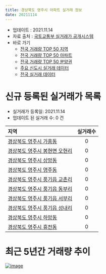 ```yaml
---
title: 경상북도 영주시 아파트 실거래 정보
date: 20211114
---
```


* 업데이트 : 2021.11.14
* 자료 출처 : [국토교통부 실거래가 공개시스템](http://rt.molit.go.kr)
* 바로 가기
    * [전국 거래량 TOP 50 지역](https://apt-info.github.io/apt-trade-info/tr)
    * [전국 거래량 TOP 50 아파트](https://apt-info.github.io/apt-trade-info/ta)
    * [전국 거래량 TOP 50 분양권](https://apt-info.github.io/apt-trade-info/tb)
    * [주요 신도시 실거래 데이터](https://apt-info.github.io/apt-trade-info/newtown)
    * [전국 실거래 데이터](https://apt-info.github.io/apt-trade-info/all)



<script async src="https://pagead2.googlesyndication.com/pagead/js/adsbygoogle.js"></script>
<!-- 기본광고 -->
<ins class="adsbygoogle"
     style="display:block"
     data-ad-client="ca-pub-1142216861245946"
     data-ad-slot="4805727019"
     data-ad-format="auto"
     data-full-width-responsive="true"></ins>
<script>
     (adsbygoogle = window.adsbygoogle || []).push({});
</script>


# 신규 등록된 실거래가 목록

* 실거래가 등록일: 2021.11.14
* 업데이트 된 실거래 수: 0 건


|지역|실거래수|
|:---|:---:|
|[경상북도 영주시 가흥동](https://apt-info.github.io/apt-trade-info/r2346)|0|
|[경상북도 영주시 봉현면 오현리](https://apt-info.github.io/apt-trade-info/r3044)|0|
|[경상북도 영주시 상망동](https://apt-info.github.io/apt-trade-info/r2343)|0|
|[경상북도 영주시 영주동](https://apt-info.github.io/apt-trade-info/r2342)|0|
|[경상북도 영주시 풍기읍 교촌리](https://apt-info.github.io/apt-trade-info/r2349)|0|
|[경상북도 영주시 풍기읍 동부리](https://apt-info.github.io/apt-trade-info/r2348)|0|
|[경상북도 영주시 풍기읍 서부리](https://apt-info.github.io/apt-trade-info/r2350)|0|
|[경상북도 영주시 풍기읍 성내리](https://apt-info.github.io/apt-trade-info/r2347)|0|
|[경상북도 영주시 하망동](https://apt-info.github.io/apt-trade-info/r2344)|0|
|[경상북도 영주시 휴천동](https://apt-info.github.io/apt-trade-info/r2345)|0|



<script async src="https://pagead2.googlesyndication.com/pagead/js/adsbygoogle.js"></script>
<!-- 기본광고 -->
<ins class="adsbygoogle"
     style="display:block"
     data-ad-client="ca-pub-1142216861245946"
     data-ad-slot="4805727019"
     data-ad-format="auto"
     data-full-width-responsive="true"></ins>
<script>
     (adsbygoogle = window.adsbygoogle || []).push({});
</script>


# 최근 5년간 거래량 추이


<div style="width:100%;">
    <canvas id="deal_progress" height="200"></canvas>
</div>

<script>
new Chart(document.getElementById("deal_progress"), {
    type: 'line',
    data: {
        labels: ['16.01','16.02','16.03','16.04','16.05','16.06','16.07','16.08','16.09','16.10','16.11','16.12','17.01','17.02','17.03','17.04','17.05','17.06','17.07','17.08','17.09','17.10','17.11','17.12','18.01','18.02','18.03','18.04','18.05','18.06','18.07','18.08','18.09','18.10','18.11','18.12','19.01','19.02','19.03','19.04','19.05','19.06','19.07','19.08','19.09','19.10','19.11','19.12','20.01','20.02','20.03','20.04','20.05','20.06','20.07','20.08','20.09','20.10','20.11','20.12','21.01','21.02','21.03','21.04','21.05','21.06','21.07','21.08','21.09','21.10','21.11'],
        datasets: [{
            label: '매매/분양권',
            data: [58,53,58,56,47,142,300,89,82,85,70,71,58,65,83,57,65,57,58,60,58,77,45,52,62,56,68,63,59,61,47,55,55,75,49,56,76,166,68,66,60,45,51,58,68,94,59,68,56,98,63,72,67,86,73,71,72,79,64,85,68,65,98,82,74,81,76,102,86,116,22],
            borderColor: "rgba(66, 133, 243, 1)",
            backgroundColor: "rgba(66, 133, 243, 0.05)",
            borderWidth: 1,
            pointRadius: 0,
            fill: false,
            lineTension: 0
        },{
            label: '전/월세',
            data: [74,53,44,28,44,35,38,52,49,49,35,30,38,42,28,22,22,23,18,15,171,224,118,44,44,22,23,23,21,10,22,17,115,130,71,44,23,24,20,15,19,15,15,28,97,110,69,33,32,23,13,16,15,11,19,8,149,125,49,24,21,20,21,9,11,14,16,22,184,171,46],
            borderColor: "rgba(255, 90, 0, 1)",
            backgroundColor: "rgba(255, 90, 0, 0.05)",
            borderWidth: 1,
            pointRadius: 0,
            fill: false,
            lineTension: 0
        },{
            label: '합계',
            data: [132,106,102,84,91,177,338,141,131,134,105,101,96,107,111,79,87,80,76,75,229,301,163,96,106,78,91,86,80,71,69,72,170,205,120,100,99,190,88,81,79,60,66,86,165,204,128,101,88,121,76,88,82,97,92,79,221,204,113,109,89,85,119,91,85,95,92,124,270,287,68],
            borderColor: "rgba(0, 0, 0, 1)",
            backgroundColor: "rgba(0, 0, 0, 0.03)",
            borderWidth: 0.1,
            pointRadius: 0,
            fill: true,
            lineTension: 0
        }
        ]
    },
    options: {
        responsive: true,
        title: {
            display: false
        },
        tooltips: {
            mode: 'index',
            intersect: false
        },
        hover: {
            mode: 'nearest',
            intersect: true
        },
        scales: {
            xAxes: [{
                display: true,
                scaleLabel: {
                    display: true,
                    labelString: '년/월'
                }
            }],
            yAxes: [{
                display: true,
                ticks: {
                    suggestedMin: 0,
                },
                scaleLabel: {
                    display: true,
                    labelString: '실거래 수'
                }
            }]
        }
    }
});

</script>


[![image](https://apt-info.github.io/images/2020-01-03-apt-trade-info/1024x500.png)](https://play.google.com/store/apps/details?id=com.aptinfo.apttradeinfo)

